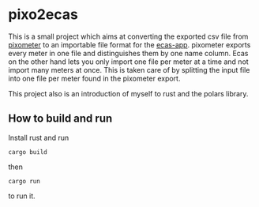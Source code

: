 # pixo2ecas

This is a small project which aims at converting the exported csv file from [pixometer]() to an importable file format for the [ecas-app]().
pixometer exports every meter in one file and distinguishes them by one name column. Ecas on the other hand lets you only import one file per meter at a time and not import many meters at once. This is taken care of by splitting the input file into one file per meter found in the pixometer export.

This project also is an introduction of myself to rust and the polars library.

## How to build and run

Install rust and run
```
cargo build
```
then
```
cargo run
```
to run it.